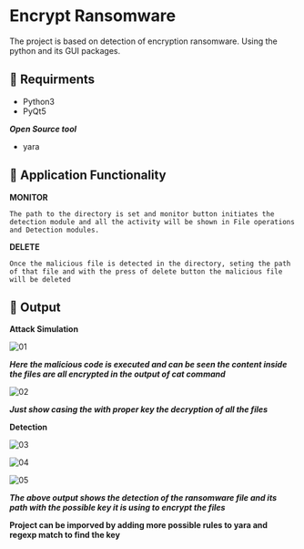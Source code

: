 # Encrypt Ransomware

The project is based on detection of encryption ransomware. Using the python and its GUI packages.

## :cookie: Requirments 
- Python3
- PyQt5

***Open Source tool***
- yara 


## :orange_book: Application Functionality 
**MONITOR**

``The path to the directory is set and monitor button initiates the detection module and all the activity will be shown in File operations and Detection modules.``

**DELETE**

``Once the malicious file is detected in the directory, seting the path of that file and with the press of delete button the malicious file will be deleted``


## :art: Output
**Attack Simulation**

![01](https://github.com/sudo-zoro/ransomewareDetect/assets/85948202/6362f6d4-3c75-4bd9-b532-9fd165b3f890)

***Here the malicious code is executed and can be seen the content inside the files are all encrypted in the output of cat command***

![02](https://github.com/sudo-zoro/ransomewareDetect/assets/85948202/b1fa7372-57ea-4eba-afbe-2fd76fdc5efb)

***Just show casing the with proper key the decryption of all the files***


**Detection**

![03](https://github.com/sudo-zoro/ransomewareDetect/assets/85948202/a9831dce-c829-4da8-becc-a97ef1ccdf93)

![04](https://github.com/sudo-zoro/ransomewareDetect/assets/85948202/59c54cb6-0033-4c63-aa07-9bc7f8f84d77)

![05](https://github.com/sudo-zoro/ransomewareDetect/assets/85948202/3ecdf494-2de2-4c43-a37f-6fbb45d9e222)

***The above output shows the detection of the ransomware file and its path with the possible key it is using to encrypt the files***

**Project can be imporved by adding more possible rules to yara and regexp match to find the key**




